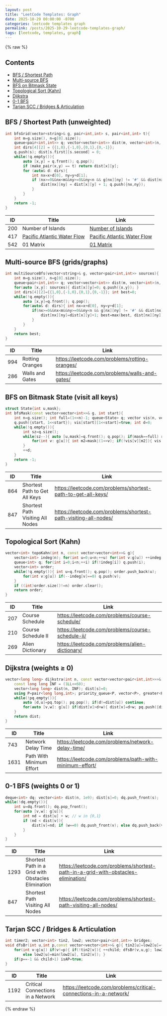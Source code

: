 ```yaml
---
layout: post
title: "LeetCode Templates: Graph"
date: 2025-10-29 00:00:00 -0700
categories: leetcode templates graph
permalink: /posts/2025-10-29-leetcode-templates-graph/
tags: [leetcode, templates, graph]
---
```


{% raw %}
## Contents

- [BFS / Shortest Path](#bfs--shortest-path-unweighted)
- [Multi-source BFS](#multi-source-bfs-gridsgraphs)
- [BFS on Bitmask State](#bfs-on-bitmask-state-visit-all-keys)
- [Topological Sort (Kahn)](#topological-sort-kahn)
- [Dijkstra](#dijkstra-weights--0)
- [0-1 BFS](#0-1-bfs-weights-0-or-1)
- [Tarjan SCC / Bridges & Articulation](#tarjan-scc--bridges--articulation)

## BFS / Shortest Path (unweighted)

```cpp
int bfsGrid(vector<string>& g, pair<int,int> s, pair<int,int> t){
    int m=g.size(), n=g[0].size();
    queue<pair<int,int>> q; vector<vector<int>> dist(m, vector<int>(n, -1));
    int dirs[4][2] = {{1,0},{-1,0},{0,1},{0,-1}};
    q.push(s); dist[s.first][s.second] = 0;
    while(!q.empty()){
        auto [x,y] = q.front(); q.pop();
        if (make_pair(x,y) == t) return dist[x][y];
        for (auto& d: dirs){
            int nx=x+d[0], ny=y+d[1];
            if (nx>=0&&nx<m&&ny>=0&&ny<n && g[nx][ny] != '#' && dist[nx][ny]==-1){
                dist[nx][ny] = dist[x][y] + 1; q.push({nx,ny});
            }
        }
    }
    return -1;
}
```

| ID | Title | Link |
|---|---|---|
| 200 | Number of Islands | [Number of Islands](https://leetcode.com/problems/number-of-islands/) |
| 417 | [Pacific Atlantic Water Flow](https://robinali34.github.io/blog_leetcode/posts/2025-10-19-medium-417-pacific-atlantic-water-flow/) | [Pacific Atlantic Water Flow](https://leetcode.com/problems/pacific-atlantic-water-flow/) |
| 542 | 01 Matrix | [01 Matrix](https://leetcode.com/problems/01-matrix/) |

## Multi-source BFS (grids/graphs)

```cpp
int multiSourceBfs(vector<string>& g, vector<pair<int,int>> sources){
    int m=g.size(), n=g[0].size();
    queue<pair<int,int>> q; vector<vector<int>> dist(m, vector<int>(n, -1));
    for(auto [x,y]: sources){ dist[x][y]=0; q.push({x,y}); }
    int dirs[4][2]={{1,0},{-1,0},{0,1},{0,-1}}; int best=0;
    while(!q.empty()){
        auto [x,y]=q.front(); q.pop();
        for(auto& d: dirs){ int nx=x+d[0], ny=y+d[1];
            if(nx>=0&&nx<m&&ny>=0&&ny<n && g[nx][ny] != '#' && dist[nx][ny]==-1){
                dist[nx][ny]=dist[x][y]+1; best=max(best, dist[nx][ny]); q.push({nx,ny});
            }
        }
    }
    return best;
}
```

| ID | Title | Link |
|---|---|---|
| 994 | Rotting Oranges | https://leetcode.com/problems/rotting-oranges/ |
| 286 | Walls and Gates | https://leetcode.com/problems/walls-and-gates/ |

## BFS on Bitmask State (visit all keys)

```cpp
struct State{int u,mask};
int bfsMask(const vector<vector<int>>& g, int start){
    int n=g.size(); int full=(1<<n)-1; queue<State> q; vector vis(n, vector<bool>(1<<n,false));
    q.push({start, 1<<start}); vis[start][1<<start]=true; int d=0;
    while(!q.empty()){
        int sz=q.size();
        while(sz--){ auto [u,mask]=q.front(); q.pop(); if(mask==full) return d;
            for(int v: g[u]){ int m2=mask|(1<<v); if(!vis[v][m2]){ vis[v][m2]=true; q.push({v,m2}); } }
        }
        ++d;
    }
    return -1;
}
```

| ID | Title | Link |
|---|---|---|
| 864 | Shortest Path to Get All Keys | https://leetcode.com/problems/shortest-path-to-get-all-keys/ |
| 847 | Shortest Path Visiting All Nodes | https://leetcode.com/problems/shortest-path-visiting-all-nodes/ |

## Topological Sort (Kahn)

```cpp
vector<int> topoKahn(int n, const vector<vector<int>>& g){
    vector<int> indeg(n); for(int u=0;u<n;++u) for(int v:g[u]) ++indeg[v];
    queue<int> q; for(int i=0;i<n;++i) if(!indeg[i]) q.push(i);
    vector<int> order;
    while(!q.empty()){ int u=q.front(); q.pop(); order.push_back(u);
        for(int v:g[u]) if(--indeg[v]==0) q.push(v);
    }
    if ((int)order.size()!=n) order.clear();
    return order;
}
```

| ID | Title | Link |
|---|---|---|
| 207 | Course Schedule | https://leetcode.com/problems/course-schedule/ |
| 210 | Course Schedule II | https://leetcode.com/problems/course-schedule-ii/ |
| 269 | Alien Dictionary | https://leetcode.com/problems/alien-dictionary/ |

## Dijkstra (weights ≥ 0)

```cpp
vector<long long> dijkstra(int n, const vector<vector<pair<int,int>>>& g, int s){
    const long long INF = (1LL<<60);
    vector<long long> dist(n, INF); dist[s]=0;
    using P=pair<long long,int>; priority_queue<P, vector<P>, greater<P>> pq; pq.push({0,s});
    while(!pq.empty()){
        auto [d,u]=pq.top(); pq.pop(); if(d!=dist[u]) continue;
        for(auto [v,w]: g[u]) if(dist[v]>d+w){ dist[v]=d+w; pq.push({dist[v],v}); }
    }
    return dist;
}
```

| ID | Title | Link |
|---|---|---|
| 743 | Network Delay Time | https://leetcode.com/problems/network-delay-time/ |
| 1631 | Path With Minimum Effort | https://leetcode.com/problems/path-with-minimum-effort/ |

## 0-1 BFS (weights 0 or 1)

```cpp
deque<int> dq; vector<int> dist(n, 1e9); dist[s]=0; dq.push_front(s);
while(!dq.empty()){
    int u=dq.front(); dq.pop_front();
    for(auto [v,w]: g[u]){
        int nd = dist[u] + w; // w in {0,1}
        if (nd < dist[v]){
            dist[v]=nd; if (w==0) dq.push_front(v); else dq.push_back(v);
        }
    }
}
```

| ID | Title | Link |
|---|---|---|
| 1293 | Shortest Path in a Grid with Obstacles Elimination | https://leetcode.com/problems/shortest-path-in-a-grid-with-obstacles-elimination/ |
| 847 | Shortest Path Visiting All Nodes | https://leetcode.com/problems/shortest-path-visiting-all-nodes/ |

## Tarjan SCC / Bridges & Articulation

```cpp
int timer2; vector<int> tin2, low2; vector<pair<int,int>> bridges;
void dfsBr(int u,int p,const vector<vector<int>>& g){ tin2[u]=low2[u]=++timer2; int child=0; bool isAP=false;
    for(int v:g[u]) if(v!=p){ if(!tin2[v]){ ++child; dfsBr(v,u,g); low2[u]=min(low2[u], low2[v]); if(low2[v]>tin2[u]) bridges.push_back({u,v}); if(p!=-1 && low2[v]>=tin2[u]) isAP=true; }
        else low2[u]=min(low2[u], tin2[v]); }
    if(p==-1 && child>1) isAP=true;
}
```

| ID | Title | Link |
|---|---|---|
| 1192 | Critical Connections in a Network | https://leetcode.com/problems/critical-connections-in-a-network/ |
{% endraw %}
